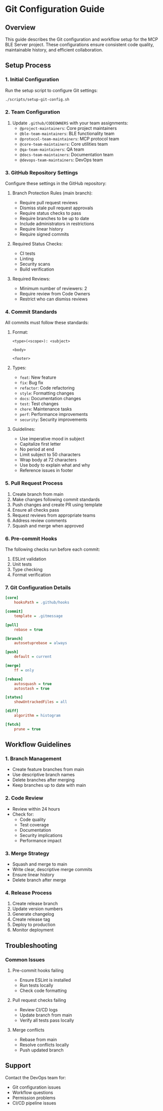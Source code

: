 # Git Configuration Guide

## Overview
This guide describes the Git configuration and workflow setup for the MCP BLE Server project. These configurations ensure consistent code quality, maintainable history, and efficient collaboration.

## Setup Process

### 1. Initial Configuration
Run the setup script to configure Git settings:
```bash
./scripts/setup-git-config.sh
```

### 2. Team Configuration
1. Update `.github/CODEOWNERS` with your team assignments:
   - `@project-maintainers`: Core project maintainers
   - `@ble-team-maintainers`: BLE functionality team
   - `@protocol-team-maintainers`: MCP protocol team
   - `@core-team-maintainers`: Core utilities team
   - `@qa-team-maintainers`: QA team
   - `@docs-team-maintainers`: Documentation team
   - `@devops-team-maintainers`: DevOps team

### 3. GitHub Repository Settings
Configure these settings in the GitHub repository:

1. Branch Protection Rules (main branch):
   - Require pull request reviews
   - Dismiss stale pull request approvals
   - Require status checks to pass
   - Require branches to be up to date
   - Include administrators in restrictions
   - Require linear history
   - Require signed commits

2. Required Status Checks:
   - CI tests
   - Linting
   - Security scans
   - Build verification

3. Required Reviews:
   - Minimum number of reviewers: 2
   - Require review from Code Owners
   - Restrict who can dismiss reviews

### 4. Commit Standards
All commits must follow these standards:

1. Format:
   ```
   <type>(<scope>): <subject>
   
   <body>
   
   <footer>
   ```

2. Types:
   - `feat`: New feature
   - `fix`: Bug fix
   - `refactor`: Code refactoring
   - `style`: Formatting changes
   - `docs`: Documentation changes
   - `test`: Test changes
   - `chore`: Maintenance tasks
   - `perf`: Performance improvements
   - `security`: Security improvements

3. Guidelines:
   - Use imperative mood in subject
   - Capitalize first letter
   - No period at end
   - Limit subject to 50 characters
   - Wrap body at 72 characters
   - Use body to explain what and why
   - Reference issues in footer

### 5. Pull Request Process
1. Create branch from main
2. Make changes following commit standards
3. Push changes and create PR using template
4. Ensure all checks pass
5. Request reviews from appropriate teams
6. Address review comments
7. Squash and merge when approved

### 6. Pre-commit Hooks
The following checks run before each commit:
1. ESLint validation
2. Unit tests
3. Type checking
4. Format verification

### 7. Git Configuration Details
```ini
[core]
    hooksPath = .github/hooks

[commit]
    template = .gitmessage

[pull]
    rebase = true

[branch]
    autosetuprebase = always

[push]
    default = current

[merge]
    ff = only

[rebase]
    autosquash = true
    autostash = true

[status]
    showUntrackedFiles = all

[diff]
    algorithm = histogram

[fetch]
    prune = true
```

## Workflow Guidelines

### 1. Branch Management
- Create feature branches from main
- Use descriptive branch names
- Delete branches after merging
- Keep branches up to date with main

### 2. Code Review
- Review within 24 hours
- Check for:
  - Code quality
  - Test coverage
  - Documentation
  - Security implications
  - Performance impact

### 3. Merge Strategy
- Squash and merge to main
- Write clear, descriptive merge commits
- Ensure linear history
- Delete branch after merge

### 4. Release Process
1. Create release branch
2. Update version numbers
3. Generate changelog
4. Create release tag
5. Deploy to production
6. Monitor deployment

## Troubleshooting

### Common Issues
1. Pre-commit hooks failing
   - Ensure ESLint is installed
   - Run tests locally
   - Check code formatting

2. Pull request checks failing
   - Review CI/CD logs
   - Update branch from main
   - Verify all tests pass locally

3. Merge conflicts
   - Rebase from main
   - Resolve conflicts locally
   - Push updated branch

## Support
Contact the DevOps team for:
- Git configuration issues
- Workflow questions
- Permission problems
- CI/CD pipeline issues 